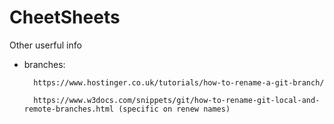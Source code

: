 # CheetSheets

Other userful info

* branches:

    ```
      https://www.hostinger.co.uk/tutorials/how-to-rename-a-git-branch/
      
      https://www.w3docs.com/snippets/git/how-to-rename-git-local-and-remote-branches.html (specific on renew names)
    ```
